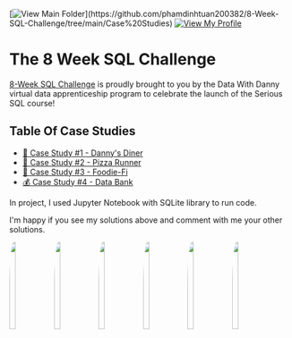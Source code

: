 [![View Main Folder](https://img.shields.io/badge/View-Main_Folder-971901?)](https://github.com/phamdinhtuan200382/8-Week-SQL-Challenge/tree/main/Case%20Studies)
[![View My Profile](https://img.shields.io/badge/View-My_Profile-green?logo=GitHub)](https://github.com/phamdinhtuan200382)

# The 8 Week SQL Challenge 
[8-Week SQL Challenge](https://8weeksqlchallenge.com) is proudly brought to you by the Data With Danny virtual data apprenticeship program to celebrate the launch of the Serious SQL course!

## Table Of Case Studies
* [🍜 Case Study #1 - Danny's Diner](https://8weeksqlchallenge.com/case-study-1/)
* [🍕 Case Study #2 - Pizza Runner](https://8weeksqlchallenge.com/case-study-2/)
* [🥑 Case Study #3 - Foodie-Fi](https://8weeksqlchallenge.com/case-study-3/)
* [💰 Case Study #4 - Data Bank](https://8weeksqlchallenge.com/case-study-4/)


In project, I used Jupyter Notebook with SQLite library to run code. 

I'm happy if you see my solutions above and comment with me your other solutions.

<p float="center">
  <img src="https://8weeksqlchallenge.com/images/case-study-designs/1.png" style="border-radius:10%" width="15%" height="20%">
  <img src="https://8weeksqlchallenge.com/images/case-study-designs/2.png" style="border-radius:10%" width="15%" height="20%">
  <img src="https://8weeksqlchallenge.com/images/case-study-designs/3.png" style="border-radius:10%" width="15%" height="20%">
  <img src="https://8weeksqlchallenge.com/images/case-study-designs/4.png" style="border-radius:10%" width="15%" height="20%">
  <img src="https://8weeksqlchallenge.com/images/case-study-designs/5.png" style="border-radius:10%" width="15%" height="20%">
  <img src="https://8weeksqlchallenge.com/images/case-study-designs/6.png" style="border-radius:10%" width="15%" height="20%">
</p>

